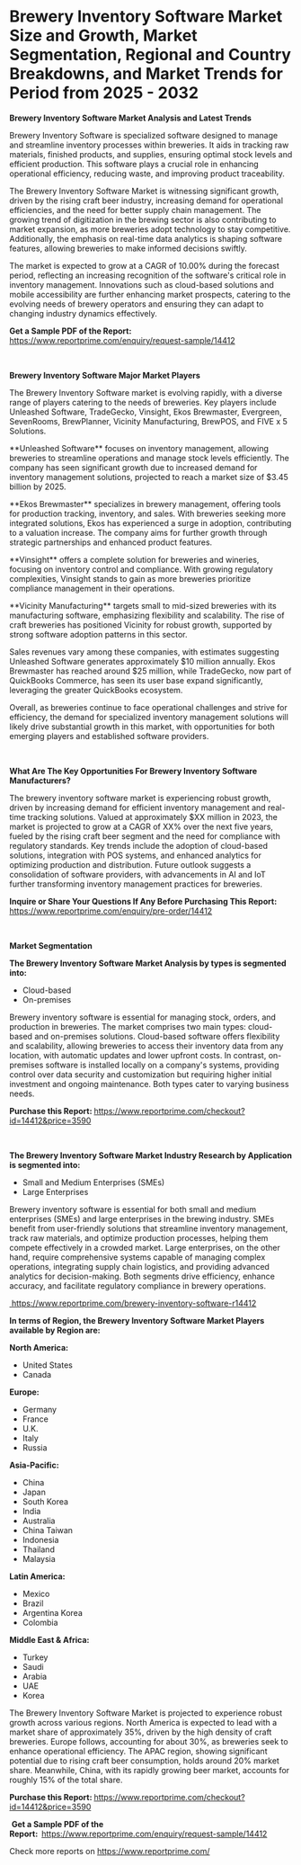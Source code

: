 <p><h1>Brewery Inventory Software Market Size and Growth, Market Segmentation, Regional and Country Breakdowns, and Market Trends for Period from 2025 -  2032</h1></p><p><strong>Brewery Inventory Software Market Analysis and Latest Trends</strong></p>
<p><p>Brewery Inventory Software is specialized software designed to manage and streamline inventory processes within breweries. It aids in tracking raw materials, finished products, and supplies, ensuring optimal stock levels and efficient production. This software plays a crucial role in enhancing operational efficiency, reducing waste, and improving product traceability.</p><p>The Brewery Inventory Software Market is witnessing significant growth, driven by the rising craft beer industry, increasing demand for operational efficiencies, and the need for better supply chain management. The growing trend of digitization in the brewing sector is also contributing to market expansion, as more breweries adopt technology to stay competitive. Additionally, the emphasis on real-time data analytics is shaping software features, allowing breweries to make informed decisions swiftly.</p><p>The market is expected to grow at a CAGR of 10.00% during the forecast period, reflecting an increasing recognition of the software's critical role in inventory management. Innovations such as cloud-based solutions and mobile accessibility are further enhancing market prospects, catering to the evolving needs of brewery operators and ensuring they can adapt to changing industry dynamics effectively.</p></p>
<p><strong>Get a Sample PDF of the Report:&nbsp;</strong> <a href="https://www.reportprime.com/enquiry/request-sample/14412?utm_campaign=2243&utm_medium=2&utm_source=Github&utm_content=ia&utm_term=20032025&utm_id=brewery-inventory-software">https://www.reportprime.com/enquiry/request-sample/14412</a></p>
<p>&nbsp;</p>
<p><strong>Brewery Inventory Software Major Market Players</strong></p>
<p><p>The Brewery Inventory Software market is evolving rapidly, with a diverse range of players catering to the needs of breweries. Key players include Unleashed Software, TradeGecko, Vinsight, Ekos Brewmaster, Evergreen, SevenRooms, BrewPlanner, Vicinity Manufacturing, BrewPOS, and FIVE x 5 Solutions. </p><p>**Unleashed Software** focuses on inventory management, allowing breweries to streamline operations and manage stock levels efficiently. The company has seen significant growth due to increased demand for inventory management solutions, projected to reach a market size of $3.45 billion by 2025.</p><p>**Ekos Brewmaster** specializes in brewery management, offering tools for production tracking, inventory, and sales. With breweries seeking more integrated solutions, Ekos has experienced a surge in adoption, contributing to a valuation increase. The company aims for further growth through strategic partnerships and enhanced product features.</p><p>**Vinsight** offers a complete solution for breweries and wineries, focusing on inventory control and compliance. With growing regulatory complexities, Vinsight stands to gain as more breweries prioritize compliance management in their operations.</p><p>**Vicinity Manufacturing** targets small to mid-sized breweries with its manufacturing software, emphasizing flexibility and scalability. The rise of craft breweries has positioned Vicinity for robust growth, supported by strong software adoption patterns in this sector.</p><p>Sales revenues vary among these companies, with estimates suggesting Unleashed Software generates approximately $10 million annually. Ekos Brewmaster has reached around $25 million, while TradeGecko, now part of QuickBooks Commerce, has seen its user base expand significantly, leveraging the greater QuickBooks ecosystem.</p><p>Overall, as breweries continue to face operational challenges and strive for efficiency, the demand for specialized inventory management solutions will likely drive substantial growth in this market, with opportunities for both emerging players and established software providers.</p></p>
<p>&nbsp;</p>
<p><strong>What Are The Key Opportunities For Brewery Inventory Software Manufacturers?</strong></p>
<p><p>The brewery inventory software market is experiencing robust growth, driven by increasing demand for efficient inventory management and real-time tracking solutions. Valued at approximately $XX million in 2023, the market is projected to grow at a CAGR of XX% over the next five years, fueled by the rising craft beer segment and the need for compliance with regulatory standards. Key trends include the adoption of cloud-based solutions, integration with POS systems, and enhanced analytics for optimizing production and distribution. Future outlook suggests a consolidation of software providers, with advancements in AI and IoT further transforming inventory management practices for breweries.</p></p>
<p><strong>Inquire or Share Your Questions If Any Before Purchasing This Report:</strong> <a href="https://www.reportprime.com/enquiry/pre-order/14412?utm_campaign=2243&utm_medium=2&utm_source=Github&utm_content=ia&utm_term=20032025&utm_id=brewery-inventory-software">https://www.reportprime.com/enquiry/pre-order/14412</a></p>
<p>&nbsp;</p>
<p><strong>Market Segmentation</strong></p>
<p><strong>The Brewery Inventory Software Market Analysis by types is segmented into:</strong></p>
<p><ul><li>Cloud-based</li><li>On-premises</li></ul></p>
<p><p>Brewery inventory software is essential for managing stock, orders, and production in breweries. The market comprises two main types: cloud-based and on-premises solutions. Cloud-based software offers flexibility and scalability, allowing breweries to access their inventory data from any location, with automatic updates and lower upfront costs. In contrast, on-premises software is installed locally on a company's systems, providing control over data security and customization but requiring higher initial investment and ongoing maintenance. Both types cater to varying business needs.</p></p>
<p><strong>Purchase this Report:&nbsp;</strong><a href="https://www.reportprime.com/checkout?id=14412&price=3590&utm_campaign=2243&utm_medium=2&utm_source=Github&utm_content=ia&utm_term=20032025&utm_id=brewery-inventory-software">https://www.reportprime.com/checkout?id=14412&price=3590</a></p>
<p>&nbsp;</p>
<p><strong>The Brewery Inventory Software Market Industry Research by Application is segmented into:</strong></p>
<p><ul><li>Small and Medium Enterprises (SMEs)</li><li>Large Enterprises</li></ul></p>
<p><p>Brewery inventory software is essential for both small and medium enterprises (SMEs) and large enterprises in the brewing industry. SMEs benefit from user-friendly solutions that streamline inventory management, track raw materials, and optimize production processes, helping them compete effectively in a crowded market. Large enterprises, on the other hand, require comprehensive systems capable of managing complex operations, integrating supply chain logistics, and providing advanced analytics for decision-making. Both segments drive efficiency, enhance accuracy, and facilitate regulatory compliance in brewery operations.</p></p>
<p><a href="https://www.reportprime.com/brewery-inventory-software-r14412?utm_campaign=2243&utm_medium=2&utm_source=Github&utm_content=ia&utm_term=20032025&utm_id=brewery-inventory-software">&nbsp;https://www.reportprime.com/brewery-inventory-software-r14412</a></p>
<p><strong>In terms of Region, the Brewery Inventory Software Market Players available by Region are:</strong></p>
<p>
    <p> <strong> North America: </strong>
        <ul>
            <li>United States</li>
            <li>Canada</li>
        </ul>
        </p> 
    <p> <strong> Europe: </strong>
        <ul>
            <li>Germany</li>
            <li>France</li>
            <li>U.K.</li>
            <li>Italy</li>
            <li>Russia</li>
        </ul>
        </p> 
    <p> <strong> Asia-Pacific: </strong>
        <ul>
            <li>China</li>
            <li>Japan</li>
            <li>South Korea</li>
            <li>India</li>
            <li>Australia</li>
            <li>China Taiwan</li>
            <li>Indonesia</li>
            <li>Thailand</li>
            <li>Malaysia</li>
        </ul>
        </p> 
    <p> <strong> Latin America: </strong>
        <ul>
            <li>Mexico</li>
            <li>Brazil</li>
            <li>Argentina Korea</li>
            <li>Colombia</li>
        </ul>
        </p> 
    <p> <strong> Middle East & Africa: </strong>
        <ul>
            <li>Turkey</li>
            <li>Saudi</li>
            <li>Arabia</li>
            <li>UAE</li>
            <li>Korea</li>
        </ul>
    </p>
    </p>
<p><p>The Brewery Inventory Software Market is projected to experience robust growth across various regions. North America is expected to lead with a market share of approximately 35%, driven by the high density of craft breweries. Europe follows, accounting for about 30%, as breweries seek to enhance operational efficiency. The APAC region, showing significant potential due to rising craft beer consumption, holds around 20% market share. Meanwhile, China, with its rapidly growing beer market, accounts for roughly 15% of the total share.</p></p>
<p><strong>Purchase this Report: </strong><a href="https://www.reportprime.com/checkout?id=14412&price=3590&utm_campaign=2243&utm_medium=2&utm_source=Github&utm_content=ia&utm_term=20032025&utm_id=brewery-inventory-software">https://www.reportprime.com/checkout?id=14412&price=3590</a></p>
<p>&nbsp;<strong>Get a Sample PDF of the Report:&nbsp;&nbsp;</strong><a href="https://www.reportprime.com/enquiry/request-sample/14412?utm_campaign=2243&utm_medium=2&utm_source=Github&utm_content=ia&utm_term=20032025&utm_id=brewery-inventory-software">https://www.reportprime.com/enquiry/request-sample/14412</a></p>
<p><strong></strong></p>
<p>Check more reports on <a href="https://www.reportprime.com/?utm_campaign=2243&utm_medium=2&utm_source=Github&utm_content=ia&utm_term=20032025&utm_id=brewery-inventory-software">https://www.reportprime.com/</a></p>